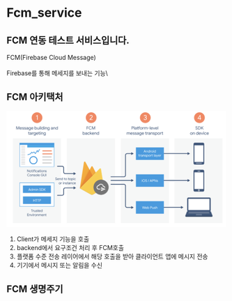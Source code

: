 # Fcm_service

## FCM 연동 테스트 서비스입니다.
FCM(Firebase Cloud Message)\
\
Firebase를 통해 메세지를 보내는 기능\

## FCM 아키택처
![FCM 아키텍처 개요](./publish/image/FCM-image1.png)

1. Client가 메세지 기능을 호출
2. backend에서 요구조건 처리 후 FCM호출
3. 플랫폼 수준 전송 레이어에서 해당 호출을 받아 클라이언트 앱에 메시지 전송
4. 기기에서 메시지 또는 알림을 수신


## FCM 생명주기
